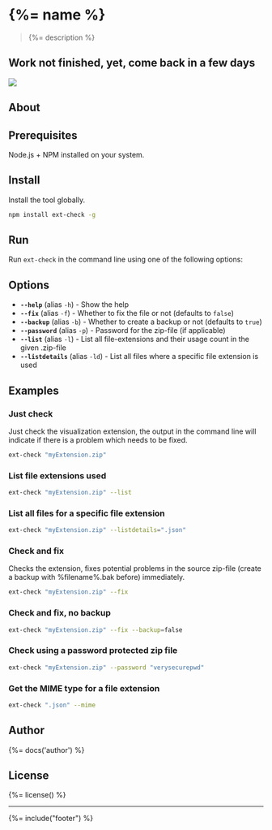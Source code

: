 # {%= name %}
> {%= description %}

## Work not finished, yet, come back in a few days

[![](http://serve.mod.bz/branch/)](https://github.com/stefanwalther/ext-check)

## About  


## Prerequisites  
Node.js + NPM installed on your system.

## Install  
Install the tool globally.

```bash
npm install ext-check -g  
```

## Run  
Run `ext-check` in the command line using one of the following options:

## Options

* **`--help`** (alias `-h`) - Show the help
* **`--fix`** (alias `-f`) - Whether to fix the file or not (defaults to `false`)
* **`--backup`** (alias `-b`) - Whether to create a backup or not (defaults to `true`)
* **`--password`** (alias `-p`) - Password for the zip-file (if applicable)
* **`--list`** (alias `-l`) - List all file-extensions and their usage count in the given .zip-file
* **`--listdetails`** (alias `-ld`) - List all files where a specific file extension is used

## Examples
### Just check  
Just check the visualization extension, the output in the command line will indicate if there is a problem which needs to be fixed.

```bash
ext-check "myExtension.zip"
```
### List file extensions used
```bash
ext-check "myExtension.zip" --list
```

### List all files for a specific file extension
```bash
ext-check "myExtension.zip" --listdetails=".json"
```

### Check and fix  
Checks the extension, fixes potential problems in the source zip-file (create a backup with %filename%.bak before) immediately.

```bash
ext-check "myExtension.zip" --fix
```

### Check and fix, no backup  

```bash
ext-check "myExtension.zip" --fix --backup=false
```

### Check using a password protected zip file  

```bash
ext-check "myExtension.zip" --password "verysecurepwd"
```

### Get the MIME type for a file extension
```bash
ext-check ".json" --mime
```




## Author
{%= docs('author') %}

## License
{%= license() %}

***

{%= include("footer") %}
